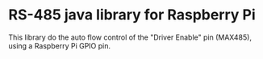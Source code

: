 # RS-485 java library for Raspberry Pi #

This library do the auto flow control of the "Driver Enable" pin (MAX485), using a Raspberry Pi GPIO pin.